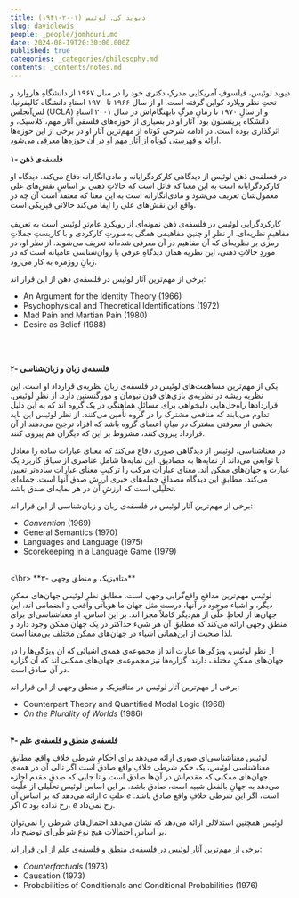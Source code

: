 ```yaml
---
title: دیوید کِی. لوئیس (۲۰۰۱-۱۹۴۱)
slug: davidlewis
people: _people/jomhouri.md
date: 2024-08-19T20:30:00.000Z
published: true
categories: _categories/philosophy.md
contents: _contents/notes.md
---
```




دیوید لوئیس، فیلسوفِ آمریکایی مدرکِ دکتری خود را در سال ۱۹۶۷ از دانشگاهِ هاروارد و تحتِ نظر ویلارد کواین گرفته است. او از سال ۱۹۶۶ تا ۱۹۷۰ استادِ دانشگاه کالیفرنیا، لس‌آنجلس (UCLA) و از سالِ ۱۹۷۰ تا زمانِ مرگِ نابهنگام‌اش در سال ۲۰۰۱ استادِ دانشگاه پرینستون بود. آثار او در بسیاری از حوزه‌های فلسفی آثار مهم، کلاسیک، و اثرگذاری بوده است. در ادامه شرحی کوتاه از مهم‌ترین آثار او در برخی از این حوزه‌ها ارائه  و فهرستی کوتاه از آثار مهم او در آن حوزه‌ها معرفی می‌شود. 
<br> <br>
**۱- فلسفه‌ی ذهن**

در فسلفه‌ی ذهن لوئیس از دیدگاهی کارکردگرایانه و مادی‌انگارانه دفاع می‌کند. دیدگاه او کارکردگرایانه است به این معنا که قائل است که حالاتِ ذهنی بر اساسِ نقش‌های علی معمول‌شان تعریف می‌شود و مادی‌انگارانه است به این معنا که معتقد است آن چه در واقع این نقش‌های علی را ایفا می‌کند حالاتی فیزیکی است.
<br> <br> 
کارکردگرایی لوئیس در فلسفه‌ی ذهن نمونه‌ای از رویکردِ عام‌ترِ لوئیس است به تعریفِ مفاهیمِ نظریه‌ای. از نظرِ او چنین مفاهیمی همگی به‌صورتِ کارکردی و با کاربستِ جملاتِ رمزی بر نظریه‌ای که آن مفاهیم در آن معرفی شده‌اند تعریف می‌شوند. از نظر او، در موردِ حالاتِ ذهنی، این نظریه همان دیدگاهِ عرفی یا روان‌شناسی عامیانه است که در زبانِ روزمره به کار می‌رود. 

برخی از مهم‌ترین آثار لوئیس در فلسفه‌ی ذهن از این قرار اند:
<ul dir="ltr">
<li> An Argument for the Identity Theory (1966) </li>
<li> Psychophysical and Theoretical Identifications (1972) </li>
<li> Mad Pain and Martian Pain (1980) </li>
<li> Desire as Belief (1988) </li>
</ul>
<br> <br>

**۲- فلسفه‌ی زبان و زبان‌شناسی**
  
یکی از مهم‌ترین مساهمت‌های لوئیس در فلسفه‌ی زبان نظریه‌ی قرارداد او است. این نظریه ریشه در نظریه‌ی باز‌ی‌های فون نیومان و مورگنستین دارد. از نظرِ لوئیس، قراردادها راه‌حل‌هایی دلبخواهی برای مسائلِ هماهنگی در یک گروه‌ اند که به این دلیل تداوم می‌یابند که منافعی مشترک را در گروه تأمین می‌کنند. از نظر لوئیس این باید بخشی از معرفتی مشترک در میانِ اعضای گروه باشد که افراد ترجیح می‌دهند از آن قرارداد پیروی کنند، مشروط بر این که دیگران هم پیروی کنند. 

در معناشناسی، لوئیس از دیدگاهی صوری دفاع می‌کند که معنای عبارات ساده را معادل با توابعی می‌داند از نمایه‌ها به مصادیق. این نمایه‌ها شاملِ عناصری از سیاق کاربرد یک عبارت و جهان‌های ممکن اند. معنای عباراتِ مرکب را ترکیبِ معنای عباراتِ ساده‌تر تعیین می‌کند. مطابقِ این دیدگاه مصداقِ جمله‌های خبری ارزش صدق آنها است. جمله‌ای تحلیلی است که ارزشِ آن در هر نمایه‌ای صدق باشد. 

برخی از مهم‌ترین آثار لوئیس در فلسفه‌ی زبان و زبان‌شناسی از این قرار اند:

<ul dir="ltr">
<li> <i>Convention</i> (1969) </li>
<li> General Semantics (1970)</li>  
<li> Languages and Language (1975)</li>
<li> Scorekeeping in a Language Game (1979)</li>
</ul>
<br><\br>
**۳- متافیزیک و منطق وجهی**

لوئیس مهم‌ترین مدافعِ واقع‌گرایی وجهی است. مطابقِ نظرِ لوئیس جهان‌های ممکنِ دیگر، و اشیاء موجود در آنها، درست مثل جهان ما هویاتی واقعی و انضمامی اند. این جهان‌ها از لحاظِ علّی از هم‌دیگر کاملاً مجزا اند. بر این اساس، او معناشناسی‌ای برای منطقِ وجهی ارائه‌ می‌کند که مطابقِ آن هر شیء حداکثر در یک جهان ممکن وجود دارد و لذا صحبت از این‌همانی اشیاء در جهان‌های ممکن مختلف بی‌معنا است. 

از نظرِ لوئیس، ویژگی‌ها عبارت اند از مجموعه‌ی همه‌ی اشیائی که آن ویژگی‌ها را در جهان‌های ممکنِ مختلف دارند. گزاره‌ها نیز مجموعه‌ی جها‌ن‌های ممکنی اند که آن گزاره در آن صادق است. 

برخی از مهم‌ترین آثار لوئیس در متافیزیک و منطق وجهی از این قرار اند:
     
- Counterpart Theory and Quantified Modal Logic (1968) 
- _On the Plurality of Worlds_ (1986)
<br> <br>

**۴- فلسفه‌ی منطق و فلسفه‌ی علم**

لوئیس معناشناسی‌ای صوری ارائه می‌دهد برای احکامِ شرطی خلافِ واقع. مطابقِ معناشناسی لوئیس، یک حکم شرطی خلافِ واقع صادق است اگر تالی آن در همه‌ی جهان‌های ممکنی که مقدم‌اش در آن‌ها صادق است و تا جایی که صدقِ مقدم اجازه می‌دهد به جهانِ بالفعل شبیه است، صادق باشد. بر این اساس لوئیس تحلیلی از علّیت ارائه می‌دهد که بر اساس آن *c* علتِ *e* است، اگر این شرطی خلافِ واقع صادق باشد: اگر *c‌* رخ نداده بود، *e* رخ نمی‌داد. 

لوئیس همچنین استدلالی ارائه می‌دهد که نشان می‌دهد احتمال‌های شرطی را نمی‌توان بر اساسِ احتمالاتِ هیچ نوع شرطی‌ای توضیح داد. 

برخی از مهم‌ترین آثار لوئیس در فلسفه‌ی منطق و فلسفه‌ی علم از این قرار اند:

- _Counterfactuals_ (1973) 
- Causation (1973) 
- Probabilities of  Conditionals and Conditional Probabilities (1976)
